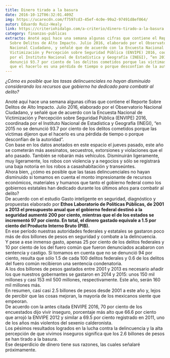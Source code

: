 ```yaml
---
title: Dinero tirado a la basura
date: 2016-10-12T06:32:01.409Z
img: https://ucarecdn.com/f7597cd3-45ef-4c0e-99a2-97491d8ef064/
autor: Eduardo Ruiz-Healy
link: https://criteriohidalgo.com/a-criterio/dinero-tirado-a-la-basura
category: finanzas-publicas
extracto: Anoté aquí hace una semana algunas cifras que contiene el Reporte
  Sobre Delitos de Alto Impacto. Julio 2016, elaborado por el Observatorio
  Nacional Ciudadano, y señalé que de acuerdo con la Encuesta Nacional de
  Victimización y Percepción sobre Seguridad Pública (ENVIPE) 2016, coordinada
  por el Instituto Nacional de Estadística y Geografía (INEGI), “en 2015 no se
  denunció 93.7 por ciento de los delitos cometidos porque las víctimas dijeron
  que el hacerlo es una pérdida de tiempo o porque desconfían de la autoridad”.
---
```

*¿Cómo es posible que las tasas delincuenciales no hayan disminuido considerando los recursos que gobierno ha dedicado para combatir al delito?*

Anoté aquí hace una semana algunas cifras que contiene el Reporte Sobre Delitos de Alto Impacto. Julio 2016, elaborado por el Observatorio Nacional Ciudadano, y señalé que de acuerdo con la Encuesta Nacional de Victimización y Percepción sobre Seguridad Pública (ENVIPE) 2016, coordinada por el Instituto Nacional de Estadística y Geografía (INEGI), “en 2015 no se denunció 93.7 por ciento de los delitos cometidos porque las víctimas dijeron que el hacerlo es una pérdida de tiempo o porque desconfían de la autoridad”.\
Con base en los datos anotados en este espacio el jueves pasado, este año se cometerán más asesinatos, secuestros, extorsiones y violaciones que el año pasado. También se robarán más vehículos. Disminuirán ligeramente, muy ligeramente, los robos con violencia y a negocios y sólo se registrará una baja notoria en los robos a casashabitación y transeúntes.\
Ahora bien, ¿cómo es posible que las tasas delincuenciales no hayan disminuido si tomamos en cuenta el monto impresionante de recursos económicos, materiales y humanos que tanto el gobierno federal como los gobiernos estatales han dedicado durante los últimos años para combatir al delito?\
De acuerdo con el estudio Gasto inteligente en seguridad, diagnóstico y propuestas elaborado por **Ethos Laboratorio de Políticas Públicas, de 2001 a 2013 el presupuesto anual que el gobierno federal destinó a la seguridad aumentó 200 por ciento, mientras que el de los estados se incrementó 97 por ciento. En total, el dinero gastado equivale a 1.5 por ciento del Producto Interno Bruto (PIB).**\
En ese período nuestras autoridades federales y estatales se gastaron poco más de dos billones de pesos en seguridad y combate a la delincuencia.\
Y pese a ese inmenso gasto, apenas 25 por ciento de los delitos federales y 10 por ciento de los del fuero común que fueron denunciados acabaron con sentencia y castigo. Si tomamos en cuenta que no se denunció 94 por ciento, resulta que sólo 1.5 de cada 100 delitos federales y 0.6 de los delitos del fuero común recibieron una sentencia condenatoria.\
A los dos billones de pesos gastados entre 2001 y 2013 es necesario añadir los que nuestros gobernantes se gastaron en 2014 y 2015: unos 150 mil millones y casi 153 mil 500 millones, respectivamente. Este año, serán 160 mil millones más.\
En resumen, casi casi 2.5 billones de pesos desde 2001 a este año y, lejos de percibir que las cosas mejoran, la mayoría de los mexicanos siente que empeoran.\
De acuerdo con la antes citada ENVIPE 2016, 70 por ciento de los encuestados dijo vivir inseguro, porcentaje más alto que 66.6 por ciento que arrojó la ENVIPE 2012 y similar a 69.5 por ciento registrado en 2011, uno de los años más violentos del sexenio calderonista.\
Los pésimos resultados logrados en la lucha contra la delincuencia y la alta percepción de que vivimos inseguros significa que los 2.6 billones de pesos se han tirado a la basura.\
Ese desperdicio de dinero tiene sus razones, las cuales señalaré próximamente.